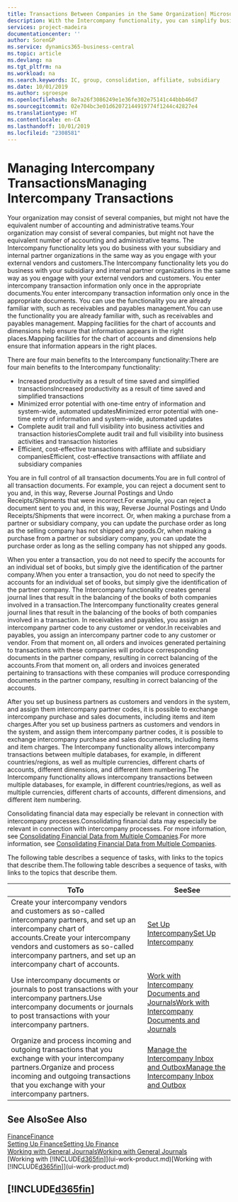 ```yaml
---
title: Transactions Between Companies in the Same Organization| Microsoft Docs
description: With the Intercompany functionality, you can simplify business processes and transactions between companies within the same organization.
services: project-madeira
documentationcenter: ''
author: SorenGP
ms.service: dynamics365-business-central
ms.topic: article
ms.devlang: na
ms.tgt_pltfrm: na
ms.workload: na
ms.search.keywords: IC, group, consolidation, affiliate, subsidiary
ms.date: 10/01/2019
ms.author: sgroespe
ms.openlocfilehash: 8e7a26f3086249e1e36fe302e75141c44bbb46d7
ms.sourcegitcommit: 02e704bc3e01d62072144919774f1244c42827e4
ms.translationtype: HT
ms.contentlocale: en-CA
ms.lasthandoff: 10/01/2019
ms.locfileid: "2308581"
---
```

# <a name="managing-intercompany-transactions"></a><span data-ttu-id="7953a-103">Managing Intercompany Transactions</span><span class="sxs-lookup"><span data-stu-id="7953a-103">Managing Intercompany Transactions</span></span>
<span data-ttu-id="7953a-104">Your organization may consist of several companies, but might not have the equivalent number of accounting and administrative teams.</span><span class="sxs-lookup"><span data-stu-id="7953a-104">Your organization may consist of several companies, but might not have the equivalent number of accounting and administrative teams.</span></span> <span data-ttu-id="7953a-105">The Intercompany functionality lets you do business with your subsidiary and internal partner organizations in the same way as you engage with your external vendors and customers.</span><span class="sxs-lookup"><span data-stu-id="7953a-105">The Intercompany functionality lets you do business with your subsidiary and internal partner organizations in the same way as you engage with your external vendors and customers.</span></span> <span data-ttu-id="7953a-106">You enter intercompany transaction information only once in the appropriate documents.</span><span class="sxs-lookup"><span data-stu-id="7953a-106">You enter intercompany transaction information only once in the appropriate documents.</span></span> <span data-ttu-id="7953a-107">You can use the functionality you are already familiar with, such as receivables and payables management.</span><span class="sxs-lookup"><span data-stu-id="7953a-107">You can use the functionality you are already familiar with, such as receivables and payables management.</span></span> <span data-ttu-id="7953a-108">Mapping facilities for the chart of accounts and dimensions help ensure that information appears in the right places.</span><span class="sxs-lookup"><span data-stu-id="7953a-108">Mapping facilities for the chart of accounts and dimensions help ensure that information appears in the right places.</span></span>  

<span data-ttu-id="7953a-109">There are four main benefits to the Intercompany functionality:</span><span class="sxs-lookup"><span data-stu-id="7953a-109">There are four main benefits to the Intercompany functionality:</span></span>  

- <span data-ttu-id="7953a-110">Increased productivity as a result of time saved and simplified transactions</span><span class="sxs-lookup"><span data-stu-id="7953a-110">Increased productivity as a result of time saved and simplified transactions</span></span>  
- <span data-ttu-id="7953a-111">Minimized error potential with one-time entry of information and system-wide, automated updates</span><span class="sxs-lookup"><span data-stu-id="7953a-111">Minimized error potential with one-time entry of information and system-wide, automated updates</span></span>  
- <span data-ttu-id="7953a-112">Complete audit trail and full visibility into business activities and transaction histories</span><span class="sxs-lookup"><span data-stu-id="7953a-112">Complete audit trail and full visibility into business activities and transaction histories</span></span>  
- <span data-ttu-id="7953a-113">Efficient, cost-effective transactions with affiliate and subsidiary companies</span><span class="sxs-lookup"><span data-stu-id="7953a-113">Efficient, cost-effective transactions with affiliate and subsidiary companies</span></span>  

<span data-ttu-id="7953a-114">You are in full control of all transaction documents.</span><span class="sxs-lookup"><span data-stu-id="7953a-114">You are in full control of all transaction documents.</span></span> <span data-ttu-id="7953a-115">For example, you can reject a document sent to you and, in this way, Reverse Journal Postings and Undo Receipts/Shipments that were incorrect.</span><span class="sxs-lookup"><span data-stu-id="7953a-115">For example, you can reject a document sent to you and, in this way, Reverse Journal Postings and Undo Receipts/Shipments that were incorrect.</span></span> <span data-ttu-id="7953a-116">Or, when making a purchase from a partner or subsidiary company, you can update the purchase order as long as the selling company has not shipped any goods.</span><span class="sxs-lookup"><span data-stu-id="7953a-116">Or, when making a purchase from a partner or subsidiary company, you can update the purchase order as long as the selling company has not shipped any goods.</span></span>  

<span data-ttu-id="7953a-117">When you enter a transaction, you do not need to specify the accounts for an individual set of books, but simply give the identification of the partner company.</span><span class="sxs-lookup"><span data-stu-id="7953a-117">When you enter a transaction, you do not need to specify the accounts for an individual set of books, but simply give the identification of the partner company.</span></span> <span data-ttu-id="7953a-118">The Intercompany functionality creates general journal lines that result in the balancing of the books of both companies involved in a transaction.</span><span class="sxs-lookup"><span data-stu-id="7953a-118">The Intercompany functionality creates general journal lines that result in the balancing of the books of both companies involved in a transaction.</span></span> <span data-ttu-id="7953a-119">In receivables and payables, you assign an intercompany partner code to any customer or vendor.</span><span class="sxs-lookup"><span data-stu-id="7953a-119">In receivables and payables, you assign an intercompany partner code to any customer or vendor.</span></span> <span data-ttu-id="7953a-120">From that moment on, all orders and invoices generated pertaining to transactions with these companies will produce corresponding documents in the partner company, resulting in correct balancing of the accounts.</span><span class="sxs-lookup"><span data-stu-id="7953a-120">From that moment on, all orders and invoices generated pertaining to transactions with these companies will produce corresponding documents in the partner company, resulting in correct balancing of the accounts.</span></span>  

 <span data-ttu-id="7953a-121">After you set up business partners as customers and vendors in the system, and assign them intercompany partner codes, it is possible to exchange intercompany purchase and sales documents, including items and item charges.</span><span class="sxs-lookup"><span data-stu-id="7953a-121">After you set up business partners as customers and vendors in the system, and assign them intercompany partner codes, it is possible to exchange intercompany purchase and sales documents, including items and item charges.</span></span> <span data-ttu-id="7953a-122">The Intercompany functionality allows intercompany transactions between multiple databases, for example, in different countries/regions, as well as multiple currencies, different charts of accounts, different dimensions, and different item numbering.</span><span class="sxs-lookup"><span data-stu-id="7953a-122">The Intercompany functionality allows intercompany transactions between multiple databases, for example, in different countries/regions, as well as multiple currencies, different charts of accounts, different dimensions, and different item numbering.</span></span>  

<span data-ttu-id="7953a-123">Consolidating financial data may especially be relevant in connection with intercompany processes.</span><span class="sxs-lookup"><span data-stu-id="7953a-123">Consolidating financial data may especially be relevant in connection with intercompany processes.</span></span> <span data-ttu-id="7953a-124">For more information, see [Consolidating Financial Data from Multiple Companies](finance-consolidated-company-reporting.md).</span><span class="sxs-lookup"><span data-stu-id="7953a-124">For more information, see [Consolidating Financial Data from Multiple Companies](finance-consolidated-company-reporting.md).</span></span>

<span data-ttu-id="7953a-125">The following table describes a sequence of tasks, with links to the topics that describe them.</span><span class="sxs-lookup"><span data-stu-id="7953a-125">The following table describes a sequence of tasks, with links to the topics that describe them.</span></span>

 |<span data-ttu-id="7953a-126">To</span><span class="sxs-lookup"><span data-stu-id="7953a-126">To</span></span> |<span data-ttu-id="7953a-127">See</span><span class="sxs-lookup"><span data-stu-id="7953a-127">See</span></span>|
 |---|---|
 |<span data-ttu-id="7953a-128">Create your intercompany vendors and customers as so-called intercompany partners, and set up an intercompany chart of accounts.</span><span class="sxs-lookup"><span data-stu-id="7953a-128">Create your intercompany vendors and customers as so-called intercompany partners, and set up an intercompany chart of accounts.</span></span>|[<span data-ttu-id="7953a-129">Set Up Intercompany</span><span class="sxs-lookup"><span data-stu-id="7953a-129">Set Up Intercompany</span></span>](intercompany-how-setup.md)|
 |<span data-ttu-id="7953a-130">Use intercompany documents or journals to post transactions with your intercompany partners.</span><span class="sxs-lookup"><span data-stu-id="7953a-130">Use intercompany documents or journals to post transactions with your intercompany partners.</span></span>|[<span data-ttu-id="7953a-131">Work with Intercompany Documents and Journals</span><span class="sxs-lookup"><span data-stu-id="7953a-131">Work with Intercompany Documents and Journals</span></span>](intercompany-how-work-documents-journals.md)|
 |<span data-ttu-id="7953a-132">Organize and process incoming and outgoing transactions that you exchange with your intercompany partners.</span><span class="sxs-lookup"><span data-stu-id="7953a-132">Organize and process incoming and outgoing transactions that you exchange with your intercompany partners.</span></span>|[<span data-ttu-id="7953a-133">Manage the Intercompany Inbox and Outbox</span><span class="sxs-lookup"><span data-stu-id="7953a-133">Manage the Intercompany Inbox and Outbox</span></span>](intercompany-how-manage-intercompany-inbox.md)|

## <a name="see-also"></a><span data-ttu-id="7953a-134">See Also</span><span class="sxs-lookup"><span data-stu-id="7953a-134">See Also</span></span>
[<span data-ttu-id="7953a-135">Finance</span><span class="sxs-lookup"><span data-stu-id="7953a-135">Finance</span></span>](finance.md)  
[<span data-ttu-id="7953a-136">Setting Up Finance</span><span class="sxs-lookup"><span data-stu-id="7953a-136">Setting Up Finance</span></span>](finance-setup-finance.md)  
[<span data-ttu-id="7953a-137">Working with General Journals</span><span class="sxs-lookup"><span data-stu-id="7953a-137">Working with General Journals</span></span>](ui-work-general-journals.md)  
<span data-ttu-id="7953a-138">[Working with [!INCLUDE[d365fin](includes/d365fin_md.md)]](ui-work-product.md)</span><span class="sxs-lookup"><span data-stu-id="7953a-138">[Working with [!INCLUDE[d365fin](includes/d365fin_md.md)]](ui-work-product.md)</span></span>

## [!INCLUDE[d365fin](includes/free_trial_md.md)]  
